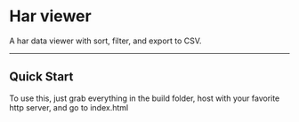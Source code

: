 # Har viewer

A har data viewer with sort, filter, and export to CSV.

***

## Quick Start

To use this, just grab everything in the build folder, host with your favorite http server, and go to index.html